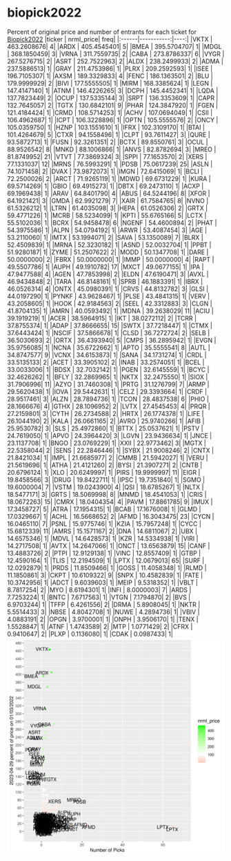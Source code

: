 # biopick2022
Percent of original price and number of entrants for each ticket for [Biopick2022](https://twitter.com/hashtag/Biopick2022)
|ticker |  nrml_price| freq|
|:------|-----------:|----:|
|VKTX   | 463.2608676|    4|
|ARDX   | 405.4545401|    5|
|BMEA   | 395.5704707|    1|
|MDGL   | 368.1850459|    3|
|VRNA   | 311.7559735|    2|
|CABA   | 273.8786337|    6|
|VYGR   | 267.5276715|    2|
|ASRT   | 252.7522963|    2|
|ALDX   | 238.2499933|    2|
|ADMA   | 237.5886513|    1|
|GRAY   | 211.4753986|    1|
|PLRX   | 209.2592593|    1|
|ISEE   | 196.7105307|    1|
|AXSM   | 189.3329833|    4|
|FENC   | 186.1363501|    2|
|BLU    | 179.9999929|    2|
|BIVI   | 177.5555505|    1|
|MIRM   | 168.3385624|    1|
|LEGN   | 147.4147140|    1|
|ATNM   | 146.4226265|    3|
|DCPH   | 145.4452341|    1|
|LQDA   | 137.7823449|    2|
|OCUP   | 137.5335144|    3|
|SRPT   | 136.3353609|    1|
|CAPR   | 132.7645057|    2|
|TGTX   | 130.6842101|    9|
|PHAR   | 124.3847920|    1|
|FGEN   | 121.4184424|    1|
|CRMD   | 108.5714253|    1|
|ACHV   | 107.0694049|    1|
|CSII   | 106.4962687|    1|
|ICPT   | 106.3228896|    1|
|OPTN   | 105.5555576|    2|
|ONCY   | 105.0359750|    1|
|HZNP   | 103.1551610|    1|
|IFRX   | 102.3109170|    1|
|BTAI   | 101.4264679|    5|
|CTXR   |  94.1558496|    1|
|CLPT   |  93.7611427|    3|
|QURE   |  93.5872713|    1|
|FUSN   |  92.3261351|    2|
|BCTX   |  89.8550761|    3|
|OCUL   |  88.9526542|    8|
|MNKD   |  88.1006866|    1|
|ANVS   |  82.8782694|    3|
|MREO   |  81.8749952|   21|
|VTVT   |  77.3869324|    3|
|SPPI   |  77.1653570|    2|
|XERS   |  77.1331037|   12|
|MRNS   |  76.5993291|    1|
|PDSB   |  75.0617239|   25|
|ASLN   |  74.1071458|    2|
|DVAX   |  73.9872073|    1|
|IMGN   |  72.6415069|    1|
|BCLI   |  72.2500026|    2|
|ARCT   |  71.9265119|    1|
|MDWD   |  69.6731229|    1|
|KURA   |  69.5714269|    1|
|GBIO   |  69.4915273|    1|
|DBTX   |  69.2473110|    1|
|ACXP   |  69.1969438|    1|
|ARAV   |  64.8401790|    4|
|ABUS   |  64.5244196|    8|
|XFOR   |  64.1921421|    3|
|GMDA   |  62.9921279|    7|
|XAIR   |  61.7584765|    8|
|NVNO   |  61.5326212|    1|
|LTRN   |  61.4035098|    3|
|HEPA   |  61.0526306|    2|
|GRTX   |  59.4771226|    1|
|MCRB   |  58.5234099|    1|
|KPTI   |  55.6765166|    5|
|LCTX   |  55.5102036|    1|
|BCRX   |  54.9458478|    6|
|NGENF  |  54.4600894|    2|
|PHAT   |  54.3975586|    1|
|ALPN   |  54.0794192|    1|
|ARWR   |  53.4087454|    3|
|AGE    |  53.2110060|    1|
|IMTX   |  53.1994071|    2|
|SAVA   |  53.1350089|    7|
|BLRX   |  52.4509839|    1|
|MRNA   |  52.3230182|    1|
|ASND   |  52.0032704|    1|
|PPBT   |  51.9280187|    1|
|ZYME   |  51.2507622|    2|
|MODD   |  50.1347708|    1|
|DARE   |  50.0000000|    2|
|FBRX   |  50.0000000|    1|
|IMMP   |  50.0000000|    4|
|RAPT   |  49.5507786|    1|
|AUPH   |  49.1910782|   17|
|MXCT   |  49.0677155|    1|
|IPA    |  47.9477588|    4|
|AGEN   |  47.7853998|    2|
|ELDN   |  47.6190471|    3|
|AVXL   |  46.9434848|    2|
|TARA   |  46.8148161|    1|
|SPRB   |  46.1883391|    1|
|IBRX   |  46.0526314|    4|
|ONTX   |  45.0980391|    1|
|CRVS   |  44.8132782|    3|
|GLSI   |  44.0197290|    1|
|PYNKF  |  43.9628467|    1|
|PLSE   |  43.4841315|    1|
|VERV   |  43.2058605|    1|
|HOOK   |  42.9184563|    2|
|SEEL   |  42.3312883|    3|
|CLGN   |  41.8704135|    1|
|AMRN   |  40.0593492|    1|
|MDNA   |  39.2638029|   11|
|ACIU   |  39.1919219|    1|
|ACER   |  38.5964915|    1|
|IKT    |  38.0272112|    2|
|TCRR   |  37.8755374|    1|
|ADAP   |  37.8666655|   15|
|SWTX   |  37.7218447|    1|
|CTMX   |  37.6443424|    1|
|NSCIF  |  37.5866678|    1|
|CLSD   |  36.7272724|    2|
|SELB   |  36.5030693|    2|
|ORTX   |  36.4393940|    5|
|CMPS   |  36.2895942|    1|
|EVGN   |  35.9756085|    1|
|NCNA   |  35.6722662|    1|
|APTO   |  35.5555541|    8|
|AUTL   |  34.8747577|    9|
|VCNX   |  34.6153873|    1|
|SANA   |  34.1731274|    1|
|CRDL   |  33.5135133|    2|
|ACET   |  33.3905102|    2|
|INAB   |  33.2574051|    1|
|BCEL   |  33.0033006|    1|
|BDSX   |  32.7032142|    1|
|PGEN   |  32.6145559|    1|
|BCYC   |  32.4626262|    1|
|BFLY   |  32.2869965|    1|
|NKTX   |  32.2475550|    1|
|SIOX   |  31.7906996|   11|
|AZYO   |  31.7460308|    1|
|PRTG   |  31.1276799|    7|
|ARMP   |  29.5620438|    1|
|IOVA   |  29.5442631|    1|
|CELZ   |  29.3393664|    1|
|CRDF   |  28.9517461|    3|
|ALZN   |  28.7894736|    1|
|TCON   |  28.4837538|    6|
|PHIO   |  28.1666676|    4|
|GTHX   |  28.1096952|    2|
|LVTX   |  27.4545453|    4|
|PRQR   |  27.2159801|    3|
|CYTH   |  26.2734588|    2|
|HRTX   |  26.1774378|    1|
|LIFE   |  26.1044190|    2|
|KALA   |  26.0661165|    2|
|AVRO   |  25.9740266|    1|
|AFIB   |  25.9530782|    3|
|SLS    |  25.4972860|    1|
|BTTX   |  25.0537621|    1|
|PSTV   |  24.7619050|    1|
|APVO   |  24.3964420|    3|
|LGVN   |  23.9436634|    1|
|JNCE   |  23.1137708|    1|
|BNGO   |  23.0769229|    1|
|XXII   |  22.9773462|    3|
|MGTX   |  22.5358044|    2|
|SENS   |  22.2846446|    1|
|SYBX   |  21.9008246|    2|
|CNTX   |  21.8421034|    1|
|IMPL   |  21.6685977|    2|
|CMMB   |  21.5942027|    1|
|VERU   |  21.5619696|    1|
|ATHA   |  21.4121260|    2|
|BYSI   |  21.3907271|    2|
|CNTB   |  20.6796124|    1|
|XLO    |  20.6249997|    1|
|PIRS   |  19.9999997|   11|
|EIGR   |  19.8458566|    3|
|DRUG   |  19.8422711|    1|
|IPSC   |  19.7351840|    1|
|SGMO   |  19.6000004|    7|
|VSTM   |  19.0243900|    4|
|QSI    |  18.6785267|    1|
|NLTX   |  18.5477171|    3|
|GRTS   |  18.5069998|    8|
|MNMD   |  18.4541053|    1|
|CRIS   |  18.0672263|   15|
|CMRX   |  18.0404354|    4|
|PAVM   |  17.8861785|    9|
|IMUX   |  17.3458727|    5|
|ATRA   |  17.1954315|    1|
|BCAB   |  17.1676008|    1|
|GLMD   |  17.0329667|    1|
|ACHL   |  16.5668652|    2|
|AFMD   |  16.3043475|   23|
|CYCN   |  16.0465110|    7|
|PSNL   |  15.9775746|    1|
|KZIA   |  15.7957248|    1|
|CYCC   |  15.6812339|   11|
|AMRS   |  15.1571167|    2|
|DNA    |  14.6811067|    2|
|UBX    |  14.6575346|    1|
|MDVL   |  14.6428573|    1|
|KZR    |  14.5334938|    1|
|VIRI   |  14.2717508|    1|
|AVTX   |  14.2647066|    1|
|ONCT   |  13.6563879|   15|
|CANF   |  13.4883726|    2|
|PTPI   |  12.9129138|    1|
|VINC   |  12.8557409|    1|
|GTBP   |  12.4590164|    1|
|TLIS   |  12.2194509|    1|
|LPTX   |  12.0679013|   65|
|SURF   |  12.0292879|    1|
|PRDS   |  11.8509466|    1|
|GOSS   |  11.4058348|    1|
|RLMD   |  11.1850861|    3|
|CKPT   |  10.6109322|    9|
|SNPX   |  10.4582839|    1|
|FATE   |  10.3742956|    1|
|ADCT   |   9.6039603|    1|
|MEIP   |   9.5318352|    1|
|VBLT   |   8.7817254|    2|
|MYO    |   8.6194301|    1|
|INFI   |   8.0000003|    7|
|ARDS   |   7.7253224|    1|
|BNTC   |   7.6717563|    1|
|VTGN   |   7.1794870|    2|
|BVS    |   6.9703244|    1|
|TFFP   |   6.4261556|    2|
|DRMA   |   5.8908045|    1|
|NKTR   |   5.5514433|    3|
|NBSE   |   4.8042708|    1|
|NUWE   |   4.2894736|    1|
|VBIV   |   4.0883191|    2|
|OPGN   |   3.9700001|    1|
|ONPH   |   3.9506170|    1|
|TENX   |   1.5528847|    1|
|ATNF   |   1.4743589|    2|
|MTP    |   1.0771429|    2|
|CFRX   |   0.9410647|    2|
|PLXP   |   0.1136080|    1|
|CDAK   |   0.0987433|    1|
![retvspicks](biopicks.png?raw=true)
